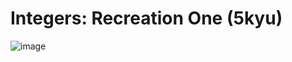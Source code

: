# Integers: Recreation One (5kyu)

![image](https://user-images.githubusercontent.com/102251036/172453472-fd312739-d20d-4c71-b5ba-2ea903664b78.png)
